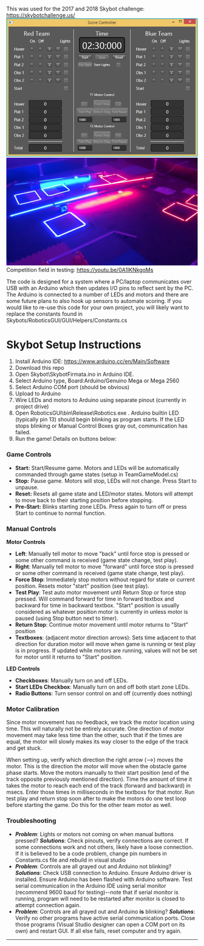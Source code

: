 This was used for the 2017 and 2018 Skybot challenge: https://skybotchallenge.us/
![Skybot Scoring GUI](https://github.com/ProlificSwan/Skybots/raw/master/skybotController.png)
![Skybot Field Test](https://github.com/ProlificSwan/Skybots/raw/master/competitionFieldPieces.png)
Competition field in testing: https://youtu.be/0A1lKNkgoMs

The code is designed for a system where a PC/laptop communicates over USB with an Arduino which then updates I/O pins to reflect sent by the PC. The Arduino is connected to a number of LEDs and motors and there are some future plans to also hook up sensors to automate scoring.  If you would like to re-use this code for your own project, you will likely want to replace the constants found in Skybots/RoboticsGUI/GUI/Helpers/Constants.cs

# Skybot Setup Instructions
1.  Install Arduino IDE: https://www.arduino.cc/en/Main/Software
2.  Download this repo
3.  Open Skybot\SkybotFirmata.ino in Arduino IDE.
4.  Select Arduino type, Board:Arduino/Genuino Mega or Mega 2560
5.  Select Arduino COM port (should be obvious)
6.  Upload to Arduino
7.  Wire LEDs and motors to Arduino using separate pinout (currently in project drive)
8.  Open RoboticsGUI\bin\Release\Robotics.exe . Arduino builtin LED (typically pin 13) should begin blinking as program starts. If the LED stops blinking or Manual Control Boxes gray out, communication has failed.
9.  Run the game! Details on buttons below:

### Game Controls
- **Start:** Start/Resume game. Motors and LEDs will be automatically commanded through game states (setup in TeamGameModel.cs)
- **Stop:** Pause game. Motors will stop, LEDs will not change. Press Start to unpause.
- **Reset:** Resets all game state and LED/motor states. Motors will attempt to move back to their starting position before stopping.
- **Pre-Start:** Blinks starting zone LEDs. Press again to turn off or press Start to continue to normal function.

### Manual Controls
**Motor Controls**

- **Left**: Manually tell motor to move "back" until force stop is pressed or some other command is received (game state change, test play).
- **Right**: Manually tell motor to move "forward" until force stop is pressed or some other command is received (game state change, test play).
- **Force Stop**: Immediately stop motors without regard for state or current position. Resets motor "start" position (see test play).
- **Test Play**: Test auto motor movement until Return Stop or force stop pressed. Will command forward for time in forward textbox and backward for time in backward textbox. "Start" position is usually considered as whatever position motor is currently in unless motor is paused (using Stop button next to timer).
- **Return Stop**: Continue motor movement until motor returns to "Start" position
- **Textboxes**: (adjacent motor direction arrows): Sets time adjacent to that direction for duration motor will move when game is running or test play is in progress. If updated while motors are running, values will not be set for motor until it returns to "Start" position.

**LED Controls**

- **Checkboxes**: Manually turn on and off LEDs.
- **Start LEDs Checkbox**: Manually turn on and off both start zone LEDs.
- **Radio Buttons**: Turn sensor control on and off (currently does nothing)

### Motor Calibration
Since motor movement has no feedback, we track the motor location using time. This will naturally not be entirely accurate. One direction of motor movement may take less time than the other, such that if the times are equal, the motor will slowly makes its way closer to the edge of the track and get stuck.

When setting up, verify which direction the right arrow (-->) moves the motor. This is the direction the motor will move when the obstacle game phase starts. Move the motors manually to their start position (end of the track opposite previously mentioned direction). Time the amount of time it takes the motor to reach each end of the track (forward and backward) in msecs. Enter those times in milliseconds in the textboxs for that motor. Run test play and return stop soon after to make the motors do one test loop before starting the game. Do this for the other team motor as well.

### Troubleshooting
- **_Problem_**: Lights or motors not coming on when manual buttons pressed? **_Solutions_**: Check pinouts, verify connections are correct. If some connections work and not others, likely have a loose connection. If it is believed to be a code problem, change pin numbers in Constants.cs file and rebuild in visual studio
- **_Problem_**: Controls are all grayed out and Arduino not blinking? **_Solutions_**: Check USB connection to Arduino. Ensure Arduino driver is installed. Ensure Arduino has been flashed with Arduino software. Test serial communication in the Arduino IDE using serial monitor (recommend 9600 baud for testing)--note that if serial monitor is running, program will need to be restarted after monitor is closed to attempt connection again. 
- **_Problem_**: Controls are all grayed out and Arduino **is** blinking? **_Solutions_**: Verify no other programs have active serial communication ports. Close those programs (Visual Studio designer can open a COM port on its own) and restart GUI. If all else fails, reset computer and try again.

---------------------------

